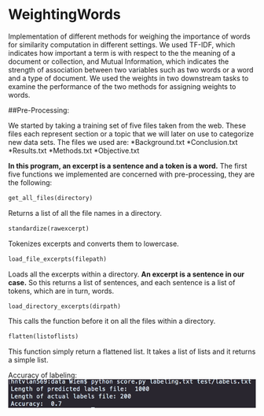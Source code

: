 # WeightingWords

Implementation of different methods for weighing the importance of words for similarity computation in different settings. We used TF-IDF, which indicates how important a term is with respect to the the meaning of a document or collection, and Mutual Information, which indicates the strength of association between two variables such as two words or a word and a type of document. We used the weights in two downstream tasks to examine the performance of the two methods for assigning weights to words.


##Pre-Processing:

We started by taking a training set of five files taken from the web. These files each represent  section or a topic that we will later on use to categorize new data sets. The files we used are:<return>
  *Background.txt
  *Conclusion.txt
  *Results.txt
  *Methods.txt
  *Objective.txt

**In this program, an excerpt is a sentence and a token is a word.**<return>
The first five functions we implemented are concerned with pre-processing, they are the following:

```python
get_all_files(directory)
```
Returns a list of all the file names in a directory.
```python
standardize(rawexcerpt)
```
Tokenizes excerpts and converts them to lowercase.
```python
load_file_excerpts(filepath)
```
Loads all the excerpts within a directory. **An excerpt is a sentence in our case.** So this returns a list of sentences, and each sentence is a list of tokens, which are in turn, words. 
```python
load_directory_excerpts(dirpath)
```
This calls the function before it on all the files within a directory.
```python
flatten(listoflists)
```
This function simply return a flattened list. It takes a list of lists and it returns a simple list.<return>


Accuracy of labeling:
![Alt text](/s1.png?raw=true "Screenshot1")
